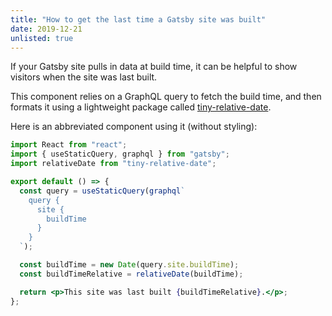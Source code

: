 ```yaml
---
title: "How to get the last time a Gatsby site was built"
date: 2019-12-21
unlisted: true
---
```


If your Gatsby site pulls in data at build time, it can be helpful to show visitors when the site was last built.

This component relies on a GraphQL query to fetch the build time, and then formats it using a lightweight package called [tiny-relative-date](https://npm.im/tiny-relative-date).

Here is an abbreviated component using it (without styling):

```jsx
import React from "react";
import { useStaticQuery, graphql } from "gatsby";
import relativeDate from "tiny-relative-date";

export default () => {
  const query = useStaticQuery(graphql`
    query {
      site {
        buildTime
      }
    }
  `);

  const buildTime = new Date(query.site.buildTime);
  const buildTimeRelative = relativeDate(buildTime);

  return <p>This site was last built {buildTimeRelative}.</p>;
};
```
